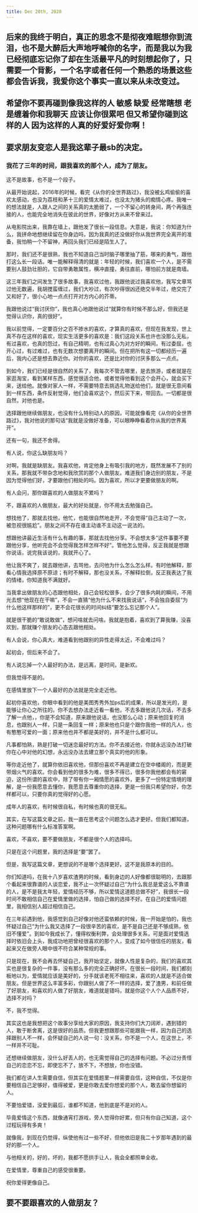 ```yaml
---
title: Dec 20th, 2020
---
```


## 后来的我终于明白，真正的思念不是彻夜难眠想你到流泪，也不是大醉后大声地呼喊你的名字，而是我以为我已经彻底忘记你了却在生活最平凡的时刻想起你了，只需要一个背影，一个名字或者任何一个熟悉的场景这些都会告诉我，我爱你这个事实一直以来从未改变过。
## 希望你不要再碰到像我这样的人 敏感 缺爱 经常瞎想 老是缠着你和我聊天 应该让你很累吧 但又希望你碰到这样的人 因为这样的人真的好爱好爱你啊！
## 要求朋友变恋人是我这辈子最sb的决定。
### 我花了三年的时间，跟我喜欢的那个人，成为了朋友。

这不是故事，也不是一个段子。

从最开始说起，2016年的时候，看完《从你的全世界路过》，我没被幺鸡偷偷的喜欢太感动，也没为荔枝和茅十三的爱情太难过，也没太为猪头的痴情心疼。我唯一的想法就是，人跟人之间的关系真的太脆弱了，一个不留心的转身间，两个再强连接的人，也能完全地消失在彼此的世界，好像对方从来不曾来过。

从电影院出来，我靠在墙上，跟他发了很长一段信息。大意是，我说：你知道为什么，我拼命地想继续留在你身边吗，因为我真的还没做好你从我世界完全离开的准备，我怕稍一个不留神，再回头我们已经是陌生人了。

那时，我们还不是很熟，我也不知道自己当时脑子哪里抽了筋，哪来的勇气，跟他打这么长一段话。唯一能解释得清的就是：年轻的时候，我们喜欢一个人，是不需要别人鼓劲壮胆的，它自带勇敢属性，横冲直撞，勇往直前，哪怕前方就是南墙。

这三年我们之间发生了很多故事，我喜欢过他，我跟他说过我喜欢他，我写文章骂过他无数遍，我胡搅蛮缠过，我们大吵过，有次吵得很凶还绝交半年过，绝交完了又和好了，很小心地一点点打开对方内心的芥蒂。

我跟他说过“我讨厌你”，我也真心地跟他说过“就算你有时候不那么好，但我还是觉得认识你，真的很好”。

我以前觉得，一定要百分之百不掺水的喜欢，才算真的喜欢，但现在我发现，世上真不存在这样的喜欢，现实生活更多的喜欢是：我们这段关系也许也没那么无私，有过喜欢，也真的怨过，有自己精明，也有过真心为对方好的瞬间，有过委屈，也开心过，有过难过，也有无数次想要离开的瞬间。但在把所有这一切都经历一遍后，我内心还是想去靠近你。对你的喜欢，还是比对你的讨厌多那么一点点。

到如今，我们已经是很自然的关系了，我每次不管去哪里，是去旅游，或者就是在家逛淘宝，看到某样东西，感觉很适合他，或者觉得他看到这个会开心，就会买下来，送给他。就像对家人一样，不需要特意去挑选礼物送给他们，就是很无意间看到一样东西，条件反射觉得，他们会喜欢这个，然后买下来，带回去。一切都是很自然，对他也是。

选择跟他继续做朋友，也没有什么特别动人的原因，可能就像看完《从你的全世界路过》，我对他说的那句话“我就是没做好准备，可以眼睁睁看着你从我的世界离开”。

还有一句，我还不舍得。

 

有人说，你这么缺朋友吗？

对啊，我就是缺朋友。我喜欢他，肯定他身上有吸引我的地方，既然发展不了别的关系，那我就不带杂念地和我欣赏的那个人做朋友。难道我们身边别的朋友，不是因为觉得他们好，才要跟他们相处的吗。因为喜欢，所以才更要做朋友的啊。

有人会问，那你跟喜欢的人做朋友不累吗？

不，跟喜欢的人做朋友，最大的好处就是，你不用太去勉强自己。

想找他了，那就去找他，他忙，也能很自然地走开，不会觉得“自己主动了一次，被忽视很尴尬”。朋友之间不存在谁主动谁不主动这一说法的。

想跟他讲最近生活有什么有趣的事，那就去找他分享。不会想太多“这件事要不要跟他分享，他听完会不会觉得我怎样怎样不好”。管他怎么觉得，反正我就是想跟你说话，说完我该说的，我就开心了。

他让我不爽了，就去跟他讲，去骂他，去问他为什么怎么怎么样。有时他解释，那看心情我选择原不原谅；有时不解释，那也没关系，不解释拉倒，反正我表达了我的情绪，你知道我不满就好。

当我拿出做朋友的心态跟他相处，自己会轻松很多，会少了很多内耗的瞬间，不用光去想“他现在在干嘛”，不会一直猜“他为什么不来找我说话”，不会独自委屈“为什么他这样那样的”，更不会花很长的时间纠结“要怎么忘记那个人”。

就是很干脆的“敢说敢做”，想问啥就去问啥。我就是抱着，喜欢到了算我赚，没喜欢到，那就赚个朋友的心态去跟他相处。

有人会说，你心真大，难道看到他跟别的异性走得太近，不会难过吗？

起初会，但后来不会了。

有人说忘掉一个人最好的办法，是远离，是时间，是新欢。

但我觉得不是的。

在感情里放下一个人最好的办法就是完全走近他。

起初你喜欢他，你眼中看到的他是美图秀秀外加ps后的成果，所以是发光的，是能够让你心之所往的。你不去想办法走近看一看他，不去多跟他说几次话，不去多了解一点他，，你是不会知道，原来跟他说话，也没那么心动；原来他回复的消息，也跟别人一样，只是一条回复一样；原来他也只是个跟你我他一样的凡人，也有憨憨可爱的一面；原来他也并不都是美好的，并不是什么都可以。

凡事都怕熟，熟是打破一切迷恋最好的方法。你不去接近他，你就永远没办法打破你在心中对他的幻想，永远没办法去建立那个真实的他的形象。

等你走近他了，就算你依旧喜欢他，但那份喜欢不再是建立在空中楼阁的，而是更带烟火气的喜欢。你会看到他的很多为难，很多不得已，很多你我他都会有的窘迫，这份所谓的喜欢中，除了带有你一厢情愿的喜欢外，更多了一份特定情境的理解，是一份我愿意去懂你，我愿意去尊重你的选择，更是一份我只希望你好，你怎样都可以，只要你真的觉得好的心愿。

成年人的喜欢，有时候很自私，有时候也真的很无私。

 

其实，在写这篇文章之前，我一直在思考这个问题怎么选才更好。但我们都知道，这种问题哪有什么标准答案啊。

喜欢，不喜欢，要不要做朋友，不都是很个人的选择吗。

只是在这个问题里，我的选择是“要”罢了。

但是，我写这篇文章，更想说的不是哪个选择更好。这不是我原本的目的。

你们知道吗，在我十八岁喜欢渣男的时候，看到身边的人好像都很聪明的，去跟那个看起来很靠谱的人谈恋爱，我不止一次怀疑过自己“为什么我总是爱这么不靠谱的人，是不是我太年轻，爱情经历不够，所以爱情这道题总做不好”，我很长一段时间不敢相信自己在爱情里做的选择，怕自己做的选择不好。在自己的爱情问题里，我相信别人超过相信自己。

在三年前遇到他，我感觉到自己好像对他还蛮依赖的时候，我一开始是怕的，我也怀疑过自己“为什么我又选择了一段很辛苦的喜欢，是不是自己还是不够成熟，依旧不懂爱”。到如今我成长了，懂得权衡利弊，会处理很多关系，可是面对爱情选择时依旧会上头，我成功地把曾经很喜欢的那个人，变成了如今很信任的朋友，看起来又在做旁人眼中很不符合某种常规的事。

只是现在，我不会再去怀疑自己，我开始坚定，就像人性是复杂的，我们的喜欢其实也是很复杂的一件事，没有那么多的完全正确好坏。在很长一段时间，我们都刻板地以为，爱情就应该是美好的，分手就该老死不相往来，喜欢的人就是不适合做朋友。但是世界这么丰富多彩，你跟别人做了不一样的选择，爱了渣男，和前任做了好朋友，和喜欢的人做了好朋友，难道就是错吗，就是你这个人个人品质不好，选择不对吗？

不，我不觉得。

其实这也是我想把这个故事分享给大家的原因，我支持你们大刀阔斧，遇到错的人，敢于断舍离，这是很好的品质。但我更想跟那些可能跟我一样，因为自己的选择跟别人不一样，会怀疑自己的人说一句：没关系，你不是一个人，在这世上，不一样并不可耻。

还想继续做朋友，没什么好丢人的，也无需觉得自己的选择有问题。不必过分责怪自己的恋恋不忘，即使忘不了，放不下，不想放，你也没错。

我们都在讲人生需要自信，但其实在爱情题里一样需要自信，这种自信，不仅是你要相信自己足够好，值得被爱，更是你敢去爱你想爱的那个人，敢去留你想留的人。

不要怕爱错，没爱到最后，谁都不知道，他到底是不是对的人。

毕竟爱情这个东西，就像通宵打游戏，旁人觉得你好累，但只有你自己知道，这个过程玩得有多爽！

就像我，到现在仍觉得，纵使他有过一些不好，但他依旧是我二十岁那年遇到的最好的那一个人。

与他相关的，好的，坏的，我都不愿拱手让人，我会全都照单全收。

在爱情里，尊重自己的感受很重要。

祝你爱得更像自己。
## 要不要跟喜欢的人做朋友？
###
